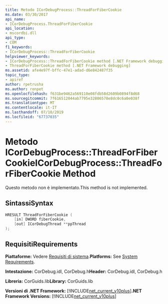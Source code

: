 ```yaml
---
title: Metodo ICorDebugProcess::ThreadForFiberCookie
ms.date: 03/30/2017
api_name:
- ICorDebugProcess.ThreadForFiberCookie
api_location:
- mscordbi.dll
api_type:
- COM
f1_keywords:
- ICorDebugProcess::ThreadForFiberCookie
helpviewer_keywords:
- ICorDebugProcess::ThreadForFiberCookie method [.NET Framework debugging]
- ThreadForFiberCookie method [.NET Framework debugging]
ms.assetid: afe4e97f-bffc-47e1-adad-d6e842487f35
topic_type:
- apiref
author: rpetrusha
ms.author: ronpet
ms.openlocfilehash: f631be9462a569110e08fdb58d2609b0894f8d68
ms.sourcegitcommit: 7f616512044ab7795e32806578e8dc0c6a0e038f
ms.translationtype: MT
ms.contentlocale: it-IT
ms.lasthandoff: 07/10/2019
ms.locfileid: "67737035"
---
```

# <a name="icordebugprocessthreadforfibercookie-method"></a><span data-ttu-id="02545-102">Metodo ICorDebugProcess::ThreadForFiberCookie</span><span class="sxs-lookup"><span data-stu-id="02545-102">ICorDebugProcess::ThreadForFiberCookie Method</span></span>
<span data-ttu-id="02545-103">Questo metodo non è implementato.</span><span class="sxs-lookup"><span data-stu-id="02545-103">This method is not implemented.</span></span>  
  
## <a name="syntax"></a><span data-ttu-id="02545-104">Sintassi</span><span class="sxs-lookup"><span data-stu-id="02545-104">Syntax</span></span>  
  
```cpp  
HRESULT ThreadForFiberCookie (  
    [in] DWORD fiberCookie,  
    [out] ICorDebugThread **ppThread  
);  
```  
  
## <a name="requirements"></a><span data-ttu-id="02545-105">Requisiti</span><span class="sxs-lookup"><span data-stu-id="02545-105">Requirements</span></span>  
 <span data-ttu-id="02545-106">**Piattaforme:** Vedere [Requisiti di sistema](../../../../docs/framework/get-started/system-requirements.md).</span><span class="sxs-lookup"><span data-stu-id="02545-106">**Platforms:** See [System Requirements](../../../../docs/framework/get-started/system-requirements.md).</span></span>  
  
 <span data-ttu-id="02545-107">**Intestazione:** CorDebug.idl, CorDebug.h</span><span class="sxs-lookup"><span data-stu-id="02545-107">**Header:** CorDebug.idl, CorDebug.h</span></span>  
  
 <span data-ttu-id="02545-108">**Libreria:** CorGuids.lib</span><span class="sxs-lookup"><span data-stu-id="02545-108">**Library:** CorGuids.lib</span></span>  
  
 <span data-ttu-id="02545-109">**Versioni di .NET Framework:** [!INCLUDE[net_current_v10plus](../../../../includes/net-current-v10plus-md.md)]</span><span class="sxs-lookup"><span data-stu-id="02545-109">**.NET Framework Versions:** [!INCLUDE[net_current_v10plus](../../../../includes/net-current-v10plus-md.md)]</span></span>
